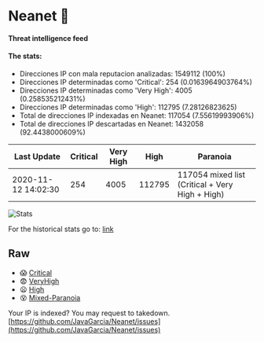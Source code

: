 # Neanet :hocho:
#### Threat intelligence feed
#### The stats:

- Direcciones IP con mala reputacion analizadas: 1549112 (100%)
- Direcciones IP determinadas como 'Critical':  254 (0.0163964903764%)
- Direcciones IP determinadas como 'Very High':  4005 (0.258535212431%)
- Direcciones IP determinadas como 'High':  112795 (7.28126823625)
- Total de direcciones IP indexadas en Neanet:  117054 (7.55619993906%)
- Total de direcciones IP descartadas en Neanet:  1432058 (92.4438000609%)

| Last Update | Critical | Very High | High | Paranoia |
| --- | --- | --- | --- | --- |
| 2020-11-12 14:02:30 | 254 | 4005 | 112795 | 117054 mixed list (Critical + Very High + High)|

![Stats](https://docs.google.com/spreadsheets/d/e/2PACX-1vSnaNMIXVabIpDJjufMlzH7poXnshF3mgd8Is1g9ytUEzVsP5my4Trn8f-xkoLLQ38xpL3HtmUexLo6/pubchart?oid=501124687&format=image)

For the historical stats go to: [link](/stats.csv)
## Raw
- :scream: [Critical](https://raw.githubusercontent.com/JavaGarcia/Neanet/master/blacklists/neanet_critical.txt)
- :fearful: [VeryHigh](https://raw.githubusercontent.com/JavaGarcia/Neanet/master/blacklists/neanet_veryHigh.txtt)
- :frowning: [High](https://raw.githubusercontent.com/JavaGarcia/Neanet/master/blacklists/neanet_high.txt)
- :dizzy_face: [Mixed-Paranoia](https://raw.githubusercontent.com/JavaGarcia/Neanet/master/blacklists/neanet_all.txt)


Your IP is indexed? You may request to takedown. [https://github.com/JavaGarcia/Neanet/issues](https://github.com/JavaGarcia/Neanet/issues)










































































































































































































































































































































































































































































































































































































































































































































































































































































































































































































































































































































































































































































































































































































































































































































































































































































































































































































































































































































































































































































































































































